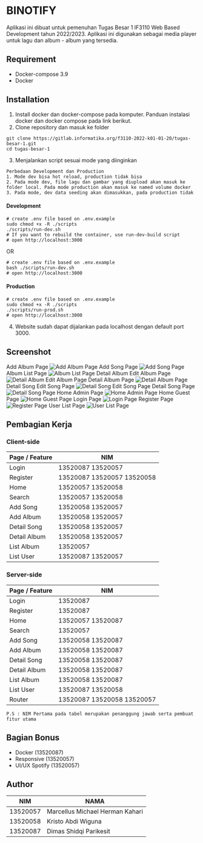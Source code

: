 # BINOTIFY

Aplikasi ini dibuat untuk pemenuhan Tugas Besar 1 IF3110 Web Based Development tahun 2022/2023.
Aplikasi ini digunakan sebagai media player untuk lagu dan album - album yang tersedia.

## Requirement
- Docker-compose 3.9
- Docker

## Installation
1. Install docker dan docker-compose pada komputer. Panduan instalasi docker dan docker compose pada link berikut.
2. Clone repository dan masuk ke folder
```
git clone https://gitlab.informatika.org/f3110-2022-k01-01-20/tugas-besar-1.git
cd tugas-besar-1
```
3. Menjalankan script sesuai mode yang diinginkan
```
Perbedaan Development dan Production
1. Mode dev bisa hot reload, production tidak bisa
2. Pada mode dev, file lagu dan gambar yang diupload akan masuk ke folder local. Pada mode production akan masuk ke named volume docker
3. Pada mode, dev data seeding akan dimasukkan, pada production tidak
```

#### Development
```
# create .env file based on .env.example
sudo chmod +x -R ./scripts
./scripts/run-dev.sh
# If you want to rebuild the container, use run-dev-build script
# open http://localhost:3000
```
OR
```
# create .env file based on .env.example
bash ./scripts/run-dev.sh
# open http://localhost:3000
```

#### Production
```
# create .env file based on .env.example
sudo chmod +x -R ./scripts
./scripts/run-prod.sh
# open http://localhost:3000
```
4. Website sudah dapat dijalankan pada localhost dengan default port 3000.

## Screenshot
Add Album Page
![Add Album Page](/screenshots/addalbum.png)
Add Song Page
![Add Song Page](/screenshots/addsong.png)
Album List Page
![Album List Page](/screenshots/albumlist.png)
Detail Album Edit Album Page
![Detail Album Edit Album Page](/screenshots/detailalbum_editalbum.png)
Detail Album Page
![Detail Album Page](/screenshots/detailalbum.png)
Detail Song Edit Song Page
![Detail Song Edit Song Page](/screenshots/detailsong_editsong.png)
Detail Song Page
![Detail Song Page](/screenshots/detailsong.png)
Home Admin Page
![Home Admin Page](/screenshots/home_admin.png)
Home Guest Page
![Home Guest Page](/screenshots/home_guest.png)
Login Page
![Login Page](/screenshots/login.png)
Register Page
![Register Page](/screenshots/register.png)
User List Page
![User List Page](/screenshots/userlist.png)

## Pembagian Kerja
### Client-side
Page / Feature | NIM
--- | ---
Login | 13520087 13520057
Register | 13520087 13520057 13520058
Home | 13520057 13520058
Search | 13520057 13520058
Add Song | 13520058 13520057
Add Album | 13520058 13520057
Detail Song | 13520058 13520057
Detail Album | 13520058 13520057
List Album | 13520057
List User | 13520087 13520057

### Server-side
Page / Feature | NIM
--- | ---
Login | 13520087
Register | 13520087
Home | 13520057 13520087
Search | 13520057
Add Song | 13520058 13520087
Add Album | 13520058 13520087
Detail Song | 13520058 13520087
Detail Album | 13520058 13520087
List Album | 13520058 13520087
List User | 13520087 13520058 
Router | 13520087 13520058 13520057
```
P.S : NIM Pertama pada tabel merupakan penanggung jawab serta pembuat fitur utama
```

## Bagian Bonus
- Docker (13520087)
- Responsive (13520057)
- UI/UX Spotify (13520057)

## Author
NIM | NAMA
--- | ---
13520057 | Marcellus Michael Herman Kahari
13520058 | Kristo Abdi Wiguna
13520087 | Dimas Shidqi Parikesit